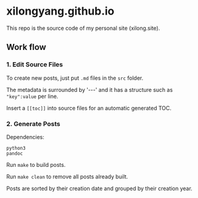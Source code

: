 # xilongyang.github.io

This repo is the source code of my personal site (xilong.site).

## Work flow

### 1. Edit Source Files

To create new posts, just put `.md` files in the `src` folder. 

The metadata is surrounded by '---' and it has a structure such as `"key":value` per line.

Insert a `[[toc]]` into source files for an automatic generated TOC.

### 2. Generate Posts

Dependencies:

```
python3
pandoc
```

Run `make` to build posts.

Run `make clean` to remove all posts already built.

Posts are sorted by their creation date and grouped by their creation year.
